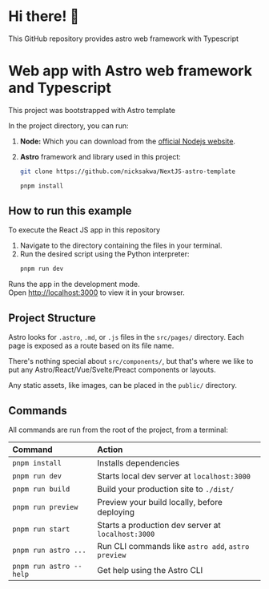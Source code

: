 # Hi there! 👋

This GitHub repository provides astro web framework with Typescript

# Web app with Astro web framework and Typescript

This project was bootstrapped with Astro template

In the project directory, you can run:
1.  **Node:** Which you can download from the [official Nodejs website](https://nodejs.org/en/download).
2.  **Astro** framework and  library used in this project:


    ```bash
    git clone https://github.com/nicksakwa/NextJS-astro-template
    ```
    ```bash
    pnpm install
    ```
## How to run this example

To execute the React JS app in this repository

1.  Navigate to the directory containing the files in your terminal.
2.  Run the desired script using the Python interpreter:
    ```bash
    pnpm run dev
    ```
Runs the app in the development mode.\
Open [http://localhost:3000](http://localhost:3000) to view it in your browser.

## Project Structure

Astro looks for `.astro`, `.md`, or `.js` files in the `src/pages/` directory. Each page is exposed as a route based on its file name.

There's nothing special about `src/components/`, but that's where we like to put any Astro/React/Vue/Svelte/Preact components or layouts.

Any static assets, like images, can be placed in the `public/` directory.

## Commands

All commands are run from the root of the project, from a terminal:

| Command                | Action                                             |
| :--------------------- | :------------------------------------------------- |
| `pnpm install`          | Installs dependencies                              |
| `pnpm run dev`          | Starts local dev server at `localhost:3000`        |
| `pnpm run build`        | Build your production site to `./dist/`            |
| `pnpm run preview`      | Preview your build locally, before deploying       |
| `pnpm run start`       | Starts a production dev server at  `localhost:3000`     |
| `pnpm run astro ...`    | Run CLI commands like `astro add`, `astro preview` |
| `pnpm run astro --help` | Get help using the Astro CLI                       |
